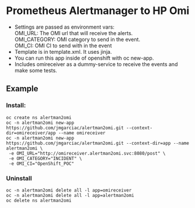 # Prometheus Alertmanager to HP Omi

 - Settings are passed as environment vars:  
        OMI_URL: The OMI url that will receive the alerts.  
        OMI_CATEGORY: OMI category to send in the event.  
        OMI_CI: OMI CI to send with in the event  
 - Template is in template.xml. It uses jinja.
 - You can run this app inside of openshift with oc new-app.
 - Includes omireceiver as a dummy-service to receive the events and make some tests.

## Example
### Install:
```
oc create ns alertman2omi  
oc -n alertman2omi new-app https://github.com/jmgarciac/alertman2omi.git --context-dir=omireceiver/app --name omireceiver  
oc -n alertman2omi new-app https://github.com/jmgarciac/alertman2omi.git --context-dir=app --name alertman2omi \
 -e OMI_URL="http://omireceiver.alertman2omi.svc:8080/post" \
 -e OMI_CATEGORY="INCIDENT" \
 -e OMI_CI="OpenShift_POC"  
```
### Uninstall
```
oc -n alertman2omi delete all -l app=omireceiver
oc -n alertman2omi delete all -l app=alertman2omi
oc delete ns alertman2omi
```